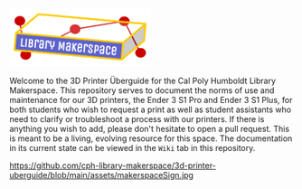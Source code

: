 <img src="https://github.com/cph-library-makerspace/3d-printer-uberguide/blob/main/assets/makerspaceLogo.png" width="250">

Welcome to the 3D Printer Überguide for the Cal Poly Humboldt Library Makerspace. This repository serves to document the norms of use and maintenance for our 3D printers, the Ender 3 S1 Pro and Ender 3 S1 Plus, for both students who wish to request a print as well as student assistants who need to clarify or troubleshoot a process with our printers. If there is anything you wish to add, please don't hesitate to open a pull request. This is meant to be a living, evolving resource for this space. The documentation in its current state can be viewed in the `Wiki` tab in this repository.

https://github.com/cph-library-makerspace/3d-printer-uberguide/blob/main/assets/makerspaceSign.jpg
